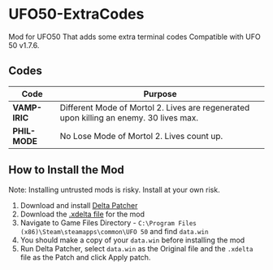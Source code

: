 # UFO50-ExtraCodes
Mod for UFO50 That adds some extra terminal codes 
Compatible with UFO 50 v1.7.6.

## Codes
|Code|Purpose|
|---|---|
|**VAMP-IRIC**| Different Mode of Mortol 2. Lives are regenerated upon killing an enemy. 30 lives max.|
|**PHIL-MODE**| No Lose Mode of Mortol 2. Lives count up. 

## How to Install the Mod

Note: Installing untrusted mods is risky. Install at your own risk. 

1. Download and install [Delta Patcher](https://github.com/marco-calautti/DeltaPatcher/releases)
2. Download the [.xdelta file](/extracodes.xdelta) for the mod
3. Navigate to Game Files Directory - `C:\Program Files (x86)\Steam\steamapps\common\UFO 50` and find `data.win`
4. You should make a copy of your `data.win` before installing the mod
5. Run Delta Patcher, select `data.win` as the Original file and the `.xdelta` file as the Patch and click Apply patch.
